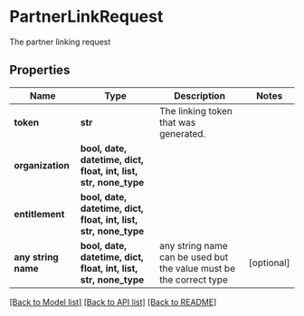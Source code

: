 # PartnerLinkRequest

The partner linking request

## Properties
Name | Type | Description | Notes
------------ | ------------- | ------------- | -------------
**token** | **str** | The linking token that was generated. | 
**organization** | **bool, date, datetime, dict, float, int, list, str, none_type** |  | 
**entitlement** | **bool, date, datetime, dict, float, int, list, str, none_type** |  | 
**any string name** | **bool, date, datetime, dict, float, int, list, str, none_type** | any string name can be used but the value must be the correct type | [optional]

[[Back to Model list]](../README.md#documentation-for-models) [[Back to API list]](../README.md#documentation-for-api-endpoints) [[Back to README]](../README.md)



